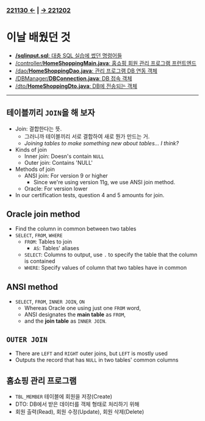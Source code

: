﻿### [221130 ←](/221125-_JAVA_INTERMEDIATE/221130/) | [→ 221202](/221125-_JAVA_INTERMEDIATE/221202/)

# 이날 배웠던 것

- [**/sqlinput.sql**: 대충 SQL 실습에 썼던 명령어들](/221125-_JAVA_INTERMEDIATE/221201/javastudy/sqlinput.sql)
- [/controller/**HomeShoppingMain.java**: 홈쇼핑 회원 관리 프로그램 프런트엔드](/221125-_JAVA_INTERMEDIATE/221201/javastudy/controller/HomeShoppingMain.java)
- [/dao/**HomeShoppingDao.java**: 관리 프로그램 DB 연동 객체](/221125-_JAVA_INTERMEDIATE/221201/javastudy/dao/HomeShoppingDao.java)
- [/DBManager/**DBConnection.java**: DB 접속 객체](/221125-_JAVA_INTERMEDIATE/221201/javastudy/DBManager/DBConnection.java)
- [/dto/**HomeShoppingDto.java**: DB에 전송되는 객체](/221125-_JAVA_INTERMEDIATE/221201/javastudy/dto/HomeShoppingDto.java)

---

## 테이블끼리 `JOIN`을 해 보자

- Join: 결합한다는 뜻.
    - 그러니까 테이블끼리 서로 결합하여 새로 뭔가 만드는 거.
    - *Joining tables to make something new about tables... I think?*
- Kinds of join
    - Inner join: Doesn's contain `NULL`
    - Outer join: Contains 'NULL'
- Methods of join
    - ANSI join: For version 9 or higher
        - Since we're using version 11g, we use ANSI join method.
    - Oracle: For version lower
- In our certification tests, question 4 and 5 amounts for join.

## Oracle join method

- Find the column in common between two tables
- `SELECT`, `FROM`, `WHERE`
    - `FROM`: Tables to join
        - `AS`: Tables' aliases
    - `SELECT`: Columns to output, use `.` to specify the table that the column is contained
    - `WHERE`: Specify values of column that two tables have in common

## ANSI method

- `SELECT`, `FROM`, `INNER JOIN`, `ON`
    - Whereas Oracle one using just one `FROM` word,
    - ANSI designates the **main table** as `FROM`,
    - and the **join table** as `INNER JOIN`.

## `OUTER JOIN`

- There are `LEFT` and `RIGHT` outer joins, but `LEFT` is mostly used
- Outputs the record that has `NULL` in two tables' common columns

## 홈쇼핑 관리 프로그램

- `TBL_MEMBER` 테이블에 회원을 저장(Create)
- DTO: DB에서 받은 데이터를 객체 형태로 처리하기 위해
- 회원 출력(Read), 회원 수정(Update), 회원 삭제(Delete)